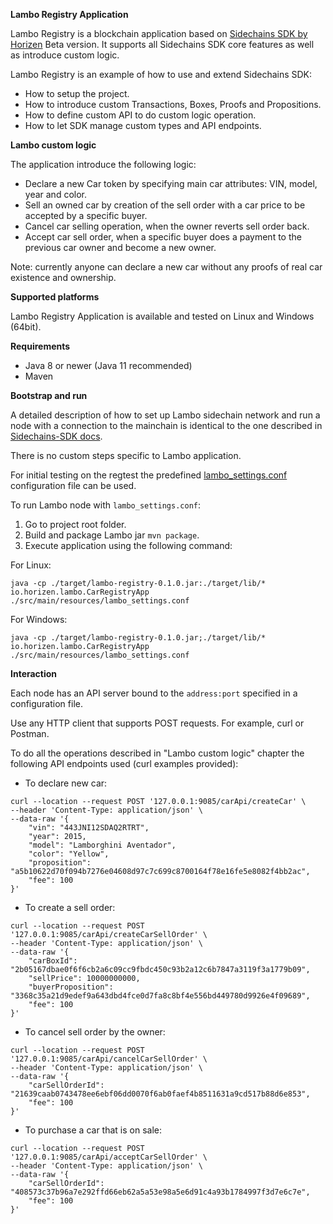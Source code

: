 **Lambo Registry Application**

Lambo Registry is a blockchain application based on [Sidechains SDK by Horizen](https://github.com/HorizenOfficial/Sidechains-SDK) Beta version.
It supports all Sidechains SDK core features as well as introduce custom logic.

Lambo Registry is an example of how to use and extend Sidechains SDK:
* How to setup the project.
* How to introduce custom Transactions, Boxes, Proofs and Propositions.
* How to define custom API to do custom logic operation.
* How to let SDK manage custom types and API endpoints.

**Lambo custom logic**

The application introduce the following logic:
* Declare a new Car token by specifying main car attributes: VIN, model, year and color.
* Sell an owned car by creation of the sell order with a car price to be accepted by a specific buyer.
* Cancel car selling operation, when the owner reverts sell order back.
* Accept car sell order, when a specific buyer does a payment to the previous car owner and become a new owner.

Note: currently anyone can declare a new car without any proofs of real car existence and ownership.

**Supported platforms**

Lambo Registry Application is available and tested on Linux and Windows (64bit).

**Requirements**

* Java 8 or newer (Java 11 recommended)
* Maven

**Bootstrap and run**

A detailed description of how to set up Lambo sidechain network and run a node with a connection to the mainchain 
is identical to the one described in [Sidechains-SDK docs](https://github.com/HorizenOfficial/Sidechains-SDK/blob/master/examples/simpleapp/mc_sc_workflow_example.md).

There is no custom steps specific to Lambo application.

For initial testing on the regtest the predefined [lambo_settings.conf](src/main/resources/lambo_settings.conf) configuration file can be used.

To run Lambo node with `lambo_settings.conf`:
1. Go to project root folder.
2. Build and package Lambo jar `mvn package`.
3. Execute application using the following command:

For Linux: 
```
java -cp ./target/lambo-registry-0.1.0.jar:./target/lib/* io.horizen.lambo.CarRegistryApp ./src/main/resources/lambo_settings.conf
```

For Windows:
```
java -cp ./target/lambo-registry-0.1.0.jar;./target/lib/* io.horizen.lambo.CarRegistryApp ./src/main/resources/lambo_settings.conf
```





**Interaction**

Each node has an API server bound to the `address:port` specified in a configuration file.

Use any HTTP client that supports POST requests. For example, curl or Postman.


To do all the operations described in "Lambo custom logic" chapter the following API endpoints used (curl examples provided):

* To declare new car:
```
curl --location --request POST '127.0.0.1:9085/carApi/createCar' \
--header 'Content-Type: application/json' \
--data-raw '{
    "vin": "443JNI12SDAQ2RTRT",
    "year": 2015,
    "model": "Lamborghini Aventador",
    "color": "Yellow",
    "proposition": "a5b10622d70f094b7276e04608d97c7c699c8700164f78e16fe5e8082f4bb2ac",
    "fee": 100
}'
```

* To create a sell order:
```
curl --location --request POST '127.0.0.1:9085/carApi/createCarSellOrder' \
--header 'Content-Type: application/json' \
--data-raw '{
    "carBoxId": "2b05167dbae0f6f6cb2a6c09cc9fbdc450c93b2a12c6b7847a3119f3a1779b09",
    "sellPrice": 10000000000,
    "buyerProposition": "3368c35a21d9edef9a643dbd4fce0d7fa8c8bf4e556bd449780d9926e4f09689",
    "fee": 100
}'
```
* To cancel sell order by the owner:
```
curl --location --request POST '127.0.0.1:9085/carApi/cancelCarSellOrder' \
--header 'Content-Type: application/json' \
--data-raw '{
    "carSellOrderId": "21639caab0743478ee6ebf06dd0070f6ab0faef4b8511631a9cd517b88d6e853",
    "fee": 100
}'
```  
* To purchase a car that is on sale:
```
curl --location --request POST '127.0.0.1:9085/carApi/acceptCarSellOrder' \
--header 'Content-Type: application/json' \
--data-raw '{
    "carSellOrderId": "408573c37b96a7e292ffd66eb62a5a53e98a5e6d91c4a93b1784997f3d7e6c7e",
    "fee": 100
}'
```



